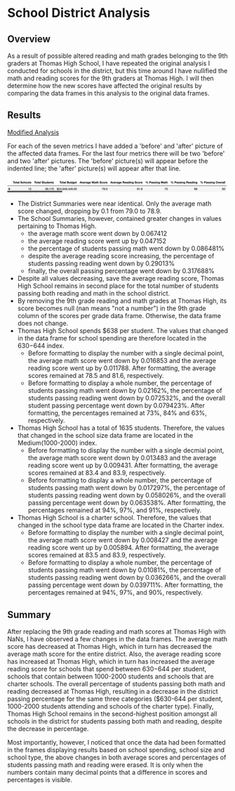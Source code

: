 # School District Analysis

## Overview
As a result of possible altered reading and math grades belonging to the 9th graders at Thomas High School, I have repeated the original analysis I conducted for schools in the district, but this time around I have nullified the math and reading scores for the 9th graders at Thomas High.  I will then determine how the new scores have affected the original results by comparing the data frames in this analysis to the original data frames.

## Results

[Modified Analysis](https://github.com/MaxV6ft4/School_District_Analysis/blob/main/PyCitySchools_Challenge.ipynb)

For each of the seven metrics I have added a 'before' and 'after' picture of the affected data frames.  For the last four metrics there will be two 'before' and two 'after' pictures.  The 'before' picture(s) will appear before the indented line; the 'after' picture(s) will appear after that line.

  ![Old District Summary](https://github.com/MaxV6ft4/School_District_Analysis/blob/main/Screenshots/Old_District_Summary.png)
  
- The District Summaries were near identical.  Only the average math score changed, dropping by 0.1 from 79.0 to 78.9.
- The School Summaries, however, contained greater changes in values pertaining to Thomas High.
  - the average math score went down by 0.067412
  - the average reading score went up by 0.047152
  - the percentage of students passing math went down by 0.086481%
  - despite the average reading score increasing, the percentage of students passing reading went down by 0.29013%
  - finally, the overall passing percentage went down by 0.317688%
- Despite all values decreasing, save the average reading score, Thomas High School remains in second place for the total number of students passing both reading and math in the school district.
- By removing the 9th grade reading and math grades at Thomas High, its score becomes null (nan means "not a number") in the 9th grade column of the scores per grade data frame.  Otherwise, the data frame does not change.
- Thomas High School spends $638 per student.  The values that changed in the data frame for school spending are therefore located in the $630-$644 index.  
  - Before formatting to display the number with a single decimal point, the average math score went down by 0.016853 and the average reading score went up by 0.011788.  After formatting, the average scores remained at 78.5 and 81.6, respectively.
  - Before formatting to display a whole number, the percentage of students passing math went down by 0.02162%, the percentage of students passing reading went down by 0.072532%, and the overall student passing percentage went down by 0.079423%.  After formatting, the percentages remained at 73%, 84% and 63%, respectively.
- Thomas High School has a total of 1635 students.  Therefore, the values that changed in the school size data frame are located in the Medium(1000-2000) index.
  - Before formatting to display the number with a single decmial point, the average math score went down by 0.013483 and the average reading score went up by 0.009431.  After formatting, the average scores remained at 83.4 and 83.9, respectively.
  - Before formatting to display a whole number, the percentage of students passing math went down by 0.017297%, the percentage of students passing reading went down by 0.058026%, and the overall passing percentage went down by 0.063538%.  After formatting, the percentages remained at 94%, 97%, and 91%, respectively.
- Thomas High School is a charter school.  Therefore, the values that changed in the school type data frame are located in the Charter index.
  - Before formatting to display the number with a single decimal point, the average math score went down by 0.008427 and the average reading score went up by 0.005894.  After formatting, the average scores remained at 83.5 and 83.9, respectively.
  - Before formatting to display a whole number, the percentage of students passing math went down by 0.01081%, the percentage of students passing reading went down by 0.036266%, and the overall passing percentage went down by 0.039711%.  After formatting, the percentages remained at 94%, 97%, and 90%, respectively.

## Summary
After replacing the 9th grade reading and math scores at Thomas High with NaNs, I have observed a few changes in the data frames.  The average math score has decreased at Thomas High, which in turn has decreased the average math score for the entire district.  Also, the average reading score has increased at Thomas High, which in turn has increased the average reading score for schools that spend between $630-$644 per student, schools that contain between 1000-2000 students and schools that are charter schools. The overall percentage of students passing both math and reading decreased at Thomas High, resulting in a decrease in the district passing percentage for the same three categories ($630-644 per student, 1000-2000 students attending and schools of the charter type).  Finally, Thomas High School remains in the second-highest position amongst all schools in the district for students passing both math and reading, despite the decrease in percentage.

Most importantly, however, I noticed that once the data had been formatted in the frames displaying results based on school spending, school size and school type, the above changes in both average scores and percentages of students passing math and reading were erased.  It is only when the numbers contain many decimal points that a difference in scores and percentages is visible.
